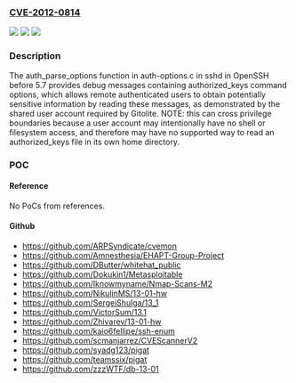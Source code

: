 ### [CVE-2012-0814](https://cve.mitre.org/cgi-bin/cvename.cgi?name=CVE-2012-0814)
![](https://img.shields.io/static/v1?label=Product&message=n%2Fa&color=blue)
![](https://img.shields.io/static/v1?label=Version&message=%3D%20n%2Fa%20&color=brighgreen)
![](https://img.shields.io/static/v1?label=Vulnerability&message=n%2Fa&color=brighgreen)

### Description

The auth_parse_options function in auth-options.c in sshd in OpenSSH before 5.7 provides debug messages containing authorized_keys command options, which allows remote authenticated users to obtain potentially sensitive information by reading these messages, as demonstrated by the shared user account required by Gitolite. NOTE: this can cross privilege boundaries because a user account may intentionally have no shell or filesystem access, and therefore may have no supported way to read an authorized_keys file in its own home directory.

### POC

#### Reference
No PoCs from references.

#### Github
- https://github.com/ARPSyndicate/cvemon
- https://github.com/Amnesthesia/EHAPT-Group-Project
- https://github.com/DButter/whitehat_public
- https://github.com/Dokukin1/Metasploitable
- https://github.com/Iknowmyname/Nmap-Scans-M2
- https://github.com/NikulinMS/13-01-hw
- https://github.com/SergeiShulga/13_1
- https://github.com/VictorSum/13.1
- https://github.com/Zhivarev/13-01-hw
- https://github.com/kaio6fellipe/ssh-enum
- https://github.com/scmanjarrez/CVEScannerV2
- https://github.com/syadg123/pigat
- https://github.com/teamssix/pigat
- https://github.com/zzzWTF/db-13-01


